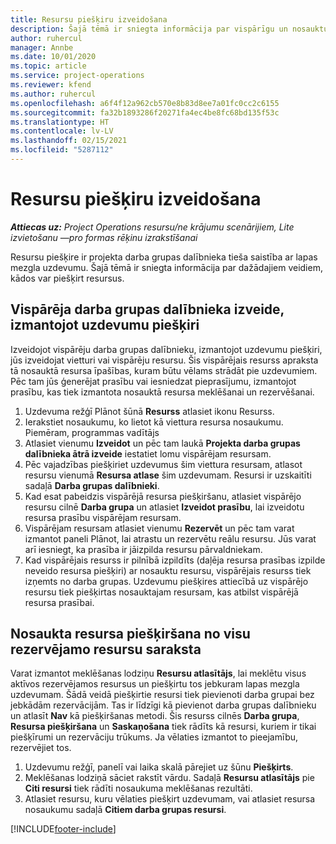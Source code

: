 ```yaml
---
title: Resursu piešķiru izveidošana
description: Šajā tēmā ir sniegta informācija par vispārīgu un nosauktu resursu piešķiru izveidi.
author: ruhercul
manager: Annbe
ms.date: 10/01/2020
ms.topic: article
ms.service: project-operations
ms.reviewer: kfend
ms.author: ruhercul
ms.openlocfilehash: a6f4f12a962cb570e8b83d8ee7a01fc0cc2c6155
ms.sourcegitcommit: fa32b1893286f20271fa4ec4be8fc68bd135f53c
ms.translationtype: HT
ms.contentlocale: lv-LV
ms.lasthandoff: 02/15/2021
ms.locfileid: "5287112"
---
```

# <a name="create-resource-assignments"></a>Resursu piešķiru izveidošana

_**Attiecas uz:** Project Operations resursu/ne krājumu scenārijiem, Lite izvietošanu —pro formas rēķinu izrakstīšanai_


Resursu piešķire ir projekta darba grupas dalībnieka tieša saistība ar lapas mezgla uzdevumu. Šajā tēmā ir sniegta informācija par dažādajiem veidiem, kādos var piešķirt resursus.

## <a name="create-a-generic-team-member-through-task-assignment"></a>Vispārēja darba grupas dalībnieka izveide, izmantojot uzdevumu piešķiri


Izveidojot vispārēju darba grupas dalībnieku, izmantojot uzdevumu piešķiri, jūs izveidojat vietturi vai vispārēju resursu. Šis vispārējais resurss apraksta tā nosauktā resursa īpašības, kuram būtu vēlams strādāt pie uzdevumiem. Pēc tam jūs ģenerējat prasību vai iesniedzat pieprasījumu, izmantojot prasību, kas tiek izmantota nosauktā resursa meklēšanai un rezervēšanai.

1. Uzdevuma režģī Plānot šūnā **Resurss** atlasiet ikonu Resurss.
2. Ierakstiet nosaukumu, ko lietot kā viettura resursa nosaukumu. Piemēram, programmas vadītājs
3. Atlasiet vienumu **Izveidot** un pēc tam laukā **Projekta darba grupas dalībnieka ātrā izveide** iestatiet lomu vispārējam resursam.
4. Pēc vajadzības piešķiriet uzdevumus šim viettura resursam, atlasot resursu vienumā **Resursa atlase** šim uzdevumam. Resursi ir uzskaitīti sadaļā **Darba grupas dalībnieki**.
5. Kad esat pabeidzis vispārējā resursa piešķiršanu, atlasiet vispārējo resursu cilnē **Darba grupa** un atlasiet **Izveidot prasību**, lai izveidotu resursa prasību vispārējam resursam.
6. Vispārējam resursam atlasiet vienumu **Rezervēt** un pēc tam varat izmantot paneli Plānot, lai atrastu un rezervētu reālu resursu. Jūs varat arī iesniegt, ka prasība ir jāizpilda resursu pārvaldniekam.
7. Kad vispārējais resurss ir pilnībā izpildīts (daļēja resursa prasības izpilde neveido resursa piešķiri) ar nosauktu resursu, vispārējais resurss tiek izņemts no darba grupas. Uzdevumu piešķires attiecībā uz vispārējo resursu tiek piešķirtas nosauktajam resursam, kas atbilst vispārējā resursa prasībai.

## <a name="assign-a-named-resource-from-the-list-of-all-bookable-resources"></a>Nosaukta resursa piešķiršana no visu rezervējamo resursu saraksta

Varat izmantot meklēšanas lodziņu **Resursu atlasītājs**, lai meklētu visus aktīvos rezervējamos resursus un piešķirtu tos jebkuram lapas mezgla uzdevumam. Šādā veidā piešķirtie resursi tiek pievienoti darba grupai bez jebkādām rezervācijām. Tas ir līdzīgi kā pievienot darba grupas dalībnieku un atlasīt **Nav** kā piešķiršanas metodi. Šis resurss cilnēs **Darba grupa**, **Resursa piešķiršana** un **Saskaņošana** tiek rādīts kā resursi, kuriem ir tikai piešķīrumi un rezervāciju trūkums. Ja vēlaties izmantot to pieejamību, rezervējiet tos.

1. Uzdevumu režģī, panelī vai laika skalā pārejiet uz šūnu **Piešķirts**.
2. Meklēšanas lodziņā sāciet rakstīt vārdu. Sadaļā **Resursu atlasītājs** pie **Citi resursi** tiek rādīti nosaukuma meklēšanas rezultāti.
3. Atlasiet resursu, kuru vēlaties piešķirt uzdevumam, vai atlasiet resursa nosaukumu sadaļā **Citiem darba grupas resursi**.


[!INCLUDE[footer-include](../includes/footer-banner.md)]